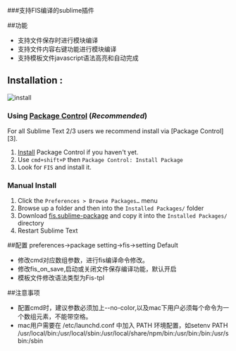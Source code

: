 ###支持FIS编译的sublime插件

##功能

* 支持文件保存时进行模块编译
* 支持文件内容右键功能进行模块编译
* 支持模板文件javascript语法高亮和自动完成


## Installation :

![install](http://c.hiphotos.bdimg.com/album/s%3D1000%3Bq%3D90/sign=a744d2ca3b01213fcb334adc64d70da0/eac4b74543a98226e5a8cd348882b9014a90ebbc.jpg)
### Using [Package Control](https://sublime.wbond.net/) (*Recommended*)

For all Sublime Text 2/3 users we recommend install via [Package Control][3].

1. [Install](https://sublime.wbond.net/installation) Package Control if you haven't yet.
2. Use `cmd+shift+P` then `Package Control: Install Package`
3. Look for `FIS` and install it.

### Manual Install

1. Click the `Preferences > Browse Packages…` menu
2. Browse up a folder and then into the `Installed Packages/` folder
3. Download [fis.sublime-package](http://pan.baidu.com/s/1oXKCK) and copy it into the `Installed Packages/` directory
4. Restart Sublime Text

##配置
preferences->package setting->fis->setting Default

* 修改cmd对应数组参数，进行fis编译命令修改。
* 修改fis_on_save,启动或关闭文件保存编译功能，默认开启
* 模板文件修改语法类型为Fis-tpl


##注意事项

* 配置cmd时，建议参数必须加上--no-color,以及mac下用户必须每个命令为一个数组元素，不能带空格。
* mac用户需要在 /etc/launchd.conf 中加入 PATH 环境配置，如setenv PATH /usr/local/bin:/usr/local/sbin:/usr/local/share/npm/bin:/usr/bin:/bin:/usr/sbin:/sbin
